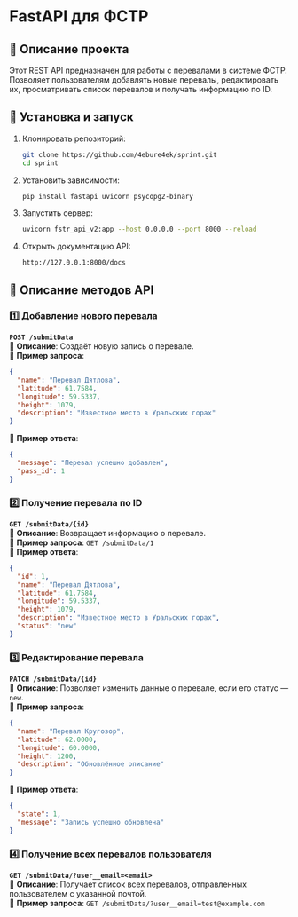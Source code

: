 # FastAPI для ФСТР

## 📌 Описание проекта
Этот REST API предназначен для работы с перевалами в системе ФСТР. Позволяет пользователям добавлять новые перевалы, редактировать их, просматривать список перевалов и получать информацию по ID.

## 🚀 Установка и запуск
1. Клонировать репозиторий:
   ```sh
   git clone https://github.com/4ebure4ek/sprint.git
   cd sprint
   ```
2. Установить зависимости:
   ```sh
   pip install fastapi uvicorn psycopg2-binary
   ```
3. Запустить сервер:
   ```sh
   uvicorn fstr_api_v2:app --host 0.0.0.0 --port 8000 --reload
   ```
4. Открыть документацию API:
   ```
   http://127.0.0.1:8000/docs
   ```

## 📌 Описание методов API

### 1️⃣ **Добавление нового перевала**
**`POST /submitData`**  
🔹 **Описание**: Создаёт новую запись о перевале.  
🔹 **Пример запроса**:
```json
{
  "name": "Перевал Дятлова",
  "latitude": 61.7584,
  "longitude": 59.5337,
  "height": 1079,
  "description": "Известное место в Уральских горах"
}
```
🔹 **Пример ответа**:
```json
{
  "message": "Перевал успешно добавлен",
  "pass_id": 1
}
```

### 2️⃣ **Получение перевала по ID**
**`GET /submitData/{id}`**  
🔹 **Описание**: Возвращает информацию о перевале.  
🔹 **Пример запроса**: `GET /submitData/1`  
🔹 **Пример ответа**:
```json
{
  "id": 1,
  "name": "Перевал Дятлова",
  "latitude": 61.7584,
  "longitude": 59.5337,
  "height": 1079,
  "description": "Известное место в Уральских горах",
  "status": "new"
}
```

### 3️⃣ **Редактирование перевала**
**`PATCH /submitData/{id}`**  
🔹 **Описание**: Позволяет изменить данные о перевале, если его статус — `new`.  
🔹 **Пример запроса**:
```json
{
  "name": "Перевал Кругозор",
  "latitude": 62.0000,
  "longitude": 60.0000,
  "height": 1200,
  "description": "Обновлённое описание"
}
```
🔹 **Пример ответа**:
```json
{
  "state": 1,
  "message": "Запись успешно обновлена"
}
```

### 4️⃣ **Получение всех перевалов пользователя**
**`GET /submitData/?user__email=<email>`**  
🔹 **Описание**: Получает список всех перевалов, отправленных пользователем с указанной почтой.  
🔹 **Пример запроса**: `GET /submitData/?user__email=test@example.com`  
